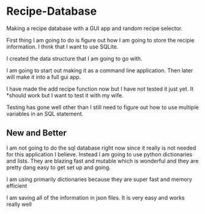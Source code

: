# Recipe-Database

Making a recipe database with a GUI app and random recipe selector.

First thing I am going to do is figure out how I am going to store the recipie information. I think that I want to use SQLite.

I created the data structure that I am going to go with.

I am going to start out making it as a command line application. Then later will make it into a full gui app.

I have made the add recipe function now but I have not tested it just yet. It \*should work but I want to test it with my wife.

Testing has gone well other than I still need to figure out how to use multiple variables in an SQL statement.

## New and Better

I am not going to do the sql database right now since it really is not needed for this application I believe. Instead I am going to use python dictionaries and lists. They are blazing fast and mutable which is wonderful and they are pretty dang easy to get set up and going.

I am using primarily dictionaries because they are super fast and memory efficient

I am saving all of the information in json files. It is very easy and works really well
